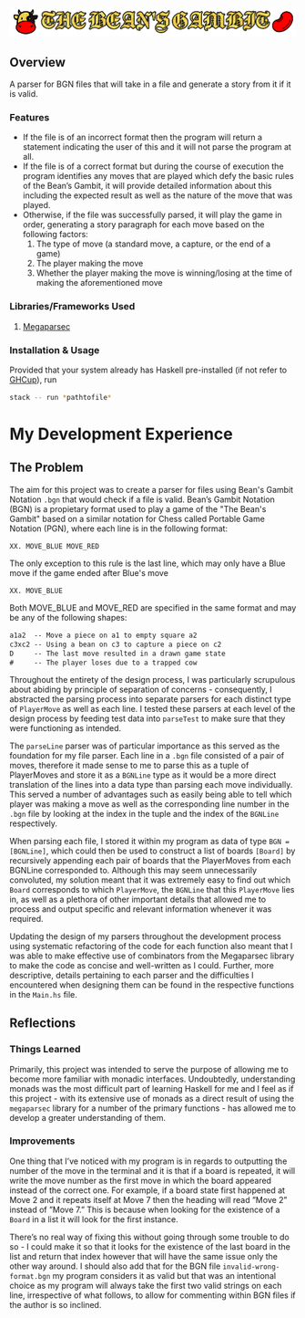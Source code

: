 ![Event Ticket Website](logo.png)

## Overview
A parser for BGN files that will take in a file and generate a story from it if it is valid.

### Features
* If the file is of an incorrect format then the program will return a statement indicating the user
of this and it will not parse the program at all.
* If the file is of a correct format but during the course of execution the program identifies any
moves that are played which defy the basic rules of the Bean’s Gambit, it will provide detailed
information about this including the expected result as well as the nature of the move that was
played.
* Otherwise, if the file was successfully parsed, it will play the game in order, generating a story
paragraph for each move based on the following factors:
    1. The type of move (a standard move, a capture, or the end of a game)
    2. The player making the move
    3. Whether the player making the move is winning/losing at the time of making the aforementioned move

### Libraries/Frameworks Used
1. [Megaparsec](https://hackage.haskell.org/package/megaparsec)

### Installation & Usage
Provided that your system already has Haskell pre-installed (if not refer to [GHCup](https://www.haskell.org/ghcup/)), run

``` bash
stack -- run *pathtofile*
```

# My Development Experience
## The Problem
The aim for this project was to create a parser for files using Bean's Gambit Notation `.bgn` that would check if a file is valid. Bean’s Gambit Notation (BGN) is a propietary format used to play a game of the "The Bean's Gambit" based on a similar notation for Chess called Portable Game Notation (PGN), where each line is in the following format:
```
XX. MOVE_BLUE MOVE_RED
```
The only exception to this rule is the last line, which may only have a Blue move if the game ended after Blue's move
```
XX. MOVE_BLUE
```
Both MOVE_BLUE and MOVE_RED are specified in the same format and may be any of
the following shapes:
``` 
a1a2  -- Move a piece on a1 to empty square a2
c3xc2 -- Using a bean on c3 to capture a piece on c2
D     -- The last move resulted in a drawn game state
#     -- The player loses due to a trapped cow
```

Throughout the entirety of the design process, I was particularly scrupulous about abiding by principle of separation of concerns - consequently, I abstracted the parsing process into separate parsers for each distinct type of `PlayerMove` as well as each line. I tested these parsers at each level of the design process by feeding test data into `parseTest` to make sure that they were functioning as intended. 

The `parseLine` parser was of particular importance as this served as the foundation for my file parser. Each line in a `.bgn` file consisted of a pair of moves, therefore it made sense to me to parse this as a tuple of PlayerMoves and store it as a `BGNLine` type as it would be a more direct translation of the lines into a data type than parsing each move individually. This served a number of advantages such as easily being able to tell which player was making a move as well as the corresponding line number in the `.bgn` file by looking at the index in the tuple and the index of the `BGNLine` respectively. 

When parsing each file, I stored it within my program as data of type `BGN = [BGNLine]`, which could then be used to construct a list of boards `[Board]` by recursively appending each pair of boards that the PlayerMoves from each BGNLine corresponded to. Although this may seem unnecessarily convoluted, my solution meant that it was extremely easy to find out which `Board` corresponds to which `PlayerMove`, the `BGNLine` that this `PlayerMove` lies in, as well as a plethora of other important details that allowed me to process and output specific and relevant information whenever it was required. 

Updating the design of my parsers throughout the development process using systematic refactoring of the code for each function also meant that I was able to make effective use of combinators from the Megaparsec library to make the code as concise and well-written as I could. Further, more descriptive, details pertaining to each parser and the difficulties I encountered when designing them can be found in the respective functions in the `Main.hs` file.

## Reflections
### Things Learned
Primarily, this project was intended to serve the purpose of allowing me to become more familiar with monadic interfaces. Undoubtedly, understanding monads was the most difficult part of learning Haskell for me and I feel as if this project - with its extensive use of monads as a direct result of using the `megaparsec` library for a number of the primary functions - has allowed me to develop a greater understanding of them.

### Improvements
One thing that I’ve noticed with my program is in regards to outputting the number of the move in the terminal and it is that if a board is repeated, it will write the move number as the first move in which the board appeared instead of the correct one. For example, if a board state first happened at Move 2 and it repeats itself at Move 7 then the heading will read ”Move 2” instead of ”Move 7.” This is because when looking for the existence of a `Board` in a list it will look for the first instance. 

There’s no real way of fixing this without going through some trouble to do so - I could make it so that it looks for the existence of the last board in the list and return that index however that will have the same issue only the other way around. I should also add that for the BGN file `invalid-wrong-format.bgn` my program considers it as valid but that was an intentional choice as my program will always take the first two valid strings on each line, irrespective of what follows, to allow for commenting within BGN files if the author is so inclined.
